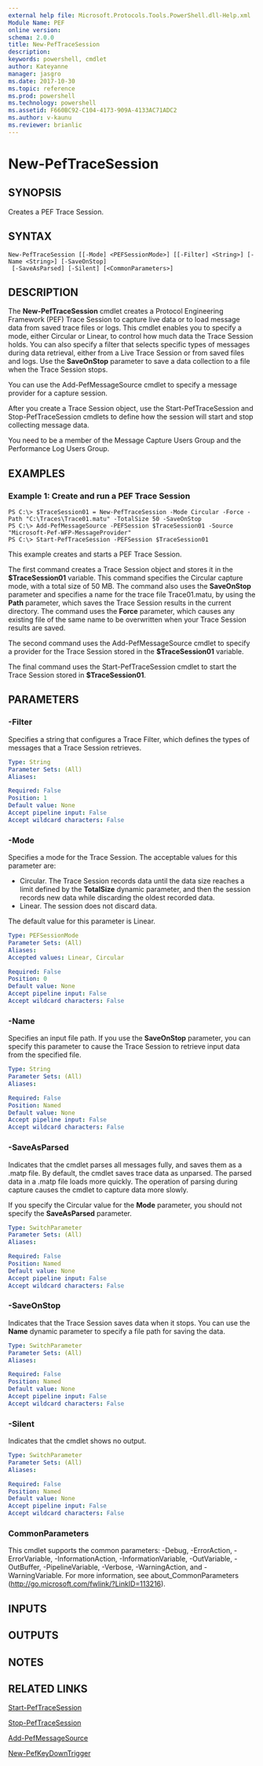 ```yaml
---
external help file: Microsoft.Protocols.Tools.PowerShell.dll-Help.xml
Module Name: PEF
online version: 
schema: 2.0.0
title: New-PefTraceSession
description: 
keywords: powershell, cmdlet
author: Kateyanne
manager: jasgro
ms.date: 2017-10-30
ms.topic: reference
ms.prod: powershell
ms.technology: powershell
ms.assetid: F660BC92-C104-4173-909A-4133AC71ADC2
ms.author: v-kaunu
ms.reviewer: brianlic
---
```


# New-PefTraceSession

## SYNOPSIS
Creates a PEF Trace Session.

## SYNTAX

```
New-PefTraceSession [[-Mode] <PEFSessionMode>] [[-Filter] <String>] [-Name <String>] [-SaveOnStop]
 [-SaveAsParsed] [-Silent] [<CommonParameters>]
```

## DESCRIPTION
The **New-PefTraceSession** cmdlet creates a Protocol Engineering Framework (PEF) Trace Session to capture live data or to load message data from saved trace files or logs.
This cmdlet enables you to specify a mode, either Circular or Linear, to control how much data the Trace Session holds.
You can also specify a filter that selects specific types of messages during data retrieval, either from a Live Trace Session or from saved files and logs.
Use the **SaveOnStop** parameter to save a data collection to a file when the Trace Session stops.

You can use the Add-PefMessageSource cmdlet to specify a message provider for a capture session.

After you create a Trace Session object, use the Start-PefTraceSession and Stop-PefTraceSession cmdlets to define how the session will start and stop collecting message data.

You need to be a member of the Message Capture Users Group and the Performance Log Users Group.

## EXAMPLES

### Example 1: Create and run a PEF Trace Session
```
PS C:\> $TraceSession01 = New-PefTraceSession -Mode Circular -Force -Path "C:\Traces\Trace01.matu" -TotalSize 50 -SaveOnStop
PS C:\> Add-PefMessageSource -PEFSession $TraceSession01 -Source "Microsoft-Pef-WFP-MessageProvider"
PS C:\> Start-PefTraceSession -PEFSession $TraceSession01
```

This example creates and starts a PEF Trace Session.

The first command creates a Trace Session object and stores it in the **$TraceSession01** variable.
This command specifies the Circular capture mode, with a total size of 50 MB.
The command also uses the **SaveOnStop** parameter and specifies a name for the trace file Trace01.matu, by using the **Path** parameter, which saves the Trace Session results in the current directory.
The command uses the **Force** parameter, which causes any existing file of the same name to be overwritten when your Trace Session results are saved.

The second command uses the Add-PefMessageSource cmdlet to specify a provider for the Trace Session stored in the **$TraceSession01** variable.

The final command uses the Start-PefTraceSession cmdlet to start the Trace Session stored in **$TraceSession01**.

## PARAMETERS

### -Filter
Specifies a string that configures a Trace Filter, which defines the types of messages that a Trace Session retrieves.

```yaml
Type: String
Parameter Sets: (All)
Aliases: 

Required: False
Position: 1
Default value: None
Accept pipeline input: False
Accept wildcard characters: False
```

### -Mode
Specifies a mode for the Trace Session.
The acceptable values for this parameter are:

- Circular.
The Trace Session records data until the data size reaches a limit defined by the **TotalSize** dynamic parameter, and then the session records new data while discarding the oldest recorded data. 
- Linear.
The session does not discard data.

The default value for this parameter is Linear.

```yaml
Type: PEFSessionMode
Parameter Sets: (All)
Aliases: 
Accepted values: Linear, Circular

Required: False
Position: 0
Default value: None
Accept pipeline input: False
Accept wildcard characters: False
```

### -Name
Specifies an input file path.
If you use the **SaveOnStop** parameter, you can specify this parameter to cause the Trace Session to retrieve input data from the specified file.

```yaml
Type: String
Parameter Sets: (All)
Aliases: 

Required: False
Position: Named
Default value: None
Accept pipeline input: False
Accept wildcard characters: False
```

### -SaveAsParsed
Indicates that the cmdlet parses all messages fully, and saves them as a .matp file.
By default, the cmdlet saves trace data as unparsed.
The parsed data in a .matp file loads more quickly.
The operation of parsing during capture causes the cmdlet to capture data more slowly.

If you specify the Circular value for the **Mode** parameter, you should not specify the **SaveAsParsed** parameter.

```yaml
Type: SwitchParameter
Parameter Sets: (All)
Aliases: 

Required: False
Position: Named
Default value: None
Accept pipeline input: False
Accept wildcard characters: False
```

### -SaveOnStop
Indicates that the Trace Session saves data when it stops.
You can use the **Name** dynamic parameter to specify a file path for saving the data.

```yaml
Type: SwitchParameter
Parameter Sets: (All)
Aliases: 

Required: False
Position: Named
Default value: None
Accept pipeline input: False
Accept wildcard characters: False
```

### -Silent
Indicates that the cmdlet shows no output.

```yaml
Type: SwitchParameter
Parameter Sets: (All)
Aliases: 

Required: False
Position: Named
Default value: None
Accept pipeline input: False
Accept wildcard characters: False
```

### CommonParameters
This cmdlet supports the common parameters: -Debug, -ErrorAction, -ErrorVariable, -InformationAction, -InformationVariable, -OutVariable, -OutBuffer, -PipelineVariable, -Verbose, -WarningAction, and -WarningVariable. For more information, see about_CommonParameters (http://go.microsoft.com/fwlink/?LinkID=113216).

## INPUTS

## OUTPUTS

## NOTES

## RELATED LINKS

[Start-PefTraceSession](./Start-PefTraceSession.md)

[Stop-PefTraceSession](./Stop-PefTraceSession.md)

[Add-PefMessageSource](./Add-PefMessageSource.md)

[New-PefKeyDownTrigger](./New-PefKeyDownTrigger.md)

